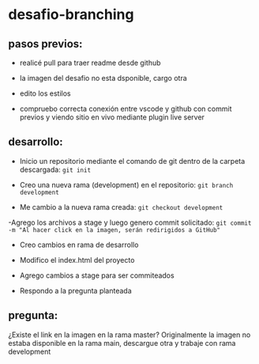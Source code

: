 # desafio-branching

## pasos previos:

- realicé pull para traer readme desde github

- la imagen del desafio no esta dsponible, cargo otra

- edito los estilos

- compruebo correcta conexión entre vscode y github con commit previos y viendo sitio en vivo mediante plugin live server

## desarrollo:

- Inicio un repositorio mediante el comando de git dentro de la carpeta descargada:
`git init`

- Creo una nueva rama (development) en el repositorio:
`git branch development`

- Me cambio a la nueva rama creada:
`git checkout development`

-Agrego los archivos a stage y luego genero commit solicitado:
`git commit -m "Al hacer click en la imagen, serán redirigidos a GitHub"`

- Creo cambios en rama de desarrollo

- Modifico el index.html del proyecto

- Agrego cambios a stage para ser commiteados

- Respondo a la pregunta planteada

## pregunta:

¿Existe el link en la imagen en la rama master?
Originalmente la imagen no estaba disponible en la rama main, descargue otra y trabaje con rama development
